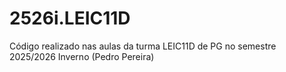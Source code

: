 # 2526i.LEIC11D
Código realizado nas aulas da turma LEIC11D de PG no semestre 2025/2026 Inverno (Pedro Pereira)
